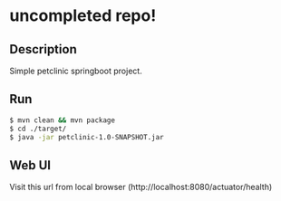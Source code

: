 # uncompleted repo!


## Description
Simple petclinic springboot project.


## Run

```sh
$ mvn clean && mvn package
$ cd ./target/
$ java -jar petclinic-1.0-SNAPSHOT.jar
```

## Web UI
Visit this url from local browser
(http://localhost:8080/actuator/health)
